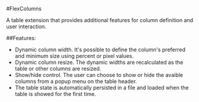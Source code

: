 #FlexColumns

   A table extension that provides additional features for column definition and user interaction.

##Features:
   
   * Dynamic column width. It's possible to define the column's preferred and minimum size using percent or pixel values.
   * Dynamic column resize. The dynamic widths are recalculated as the table or other columns are resized.
   * Show/hide control. The user can choose to show or hide the avaible columns from a popup menu on the table header.
   * The table state is automatically persisted in a file and loaded when the table is showed for the first time.